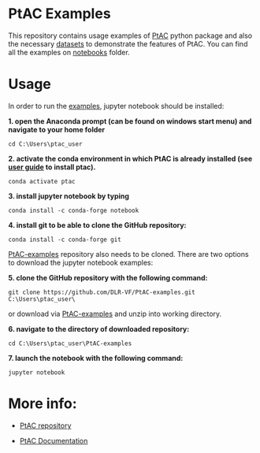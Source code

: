 # PtAC Examples

This repository contains usage examples of [PtAC](https://github.com/DLR-VF/PtAC) python package 
and also the necessary [datasets](https://github.com/DLR-VF/PtAC-examples/tree/master/data) 
to demonstrate the features of PtAC. 
You can find all the examples on [notebooks](https://github.com/DLR-VF/PtAC-examples/tree/master/notebooks) folder.

# Usage

In order to run the [examples](https://github.com/DLR-VF/PtAC-examples/tree/master/notebooks), 
jupyter notebook should be installed:

**1. open the Anaconda prompt (can be found on windows start menu) and navigate to your home folder**

```
cd C:\Users\ptac_user
```

**2. activate the conda environment in which PtAC is already installed 
(see [user guide](https://github.com/DLR-VF/PtAC/blob/master/docs/source/user-guide.rst) to install ptac).**

```
conda activate ptac
```

**3. install jupyter notebook by typing**

```
conda install -c conda-forge notebook
```

**4. install git to be able to clone the GitHub repository:**

```
conda install -c conda-forge git
```
[PtAC-examples](https://github.com/DLR-VF/PtAC-examples) 
repository also needs to be cloned. There are two options to download the jupyter notebook examples:

**5. clone the GitHub repository with the following command:**

```
git clone https://github.com/DLR-VF/PtAC-examples.git C:\Users\ptac_user\
```

or download via [PtAC-examples](https://github.com/DLR-VF/PtAC-examples/archive/refs/heads/master.zip) and unzip 
into working directory.

**6. navigate to the directory of downloaded repository:**

```
cd C:\Users\ptac_user\PtAC-examples
```

**7. launch the notebook with the following command:**
```
jupyter notebook
```


# More info:

* [PtAC repository](https://github.com/DLR-VF/PtAC)

* [PtAC Documentation](https://github.com/DLR-VF/PtAC/blob/master/docs/source/user-guide.rst)
